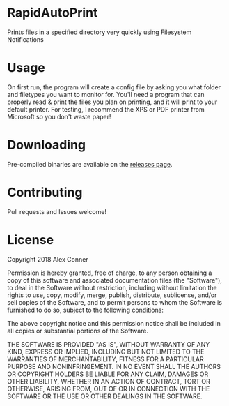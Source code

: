 # RapidAutoPrint
Prints files in a specified directory very quickly using Filesystem Notifications

# Usage
On first run, the program will create a config file by asking you what folder and filetypes you want to monitor for. You'll need a program that can properly read & print the files you plan on printing, and it will print to your default printer. For testing, I recommend the XPS or PDF printer from Microsoft so you don't waste paper!

# Downloading
Pre-compiled binaries are available on the [releases page](https://github.com/codatory/RapidAutoPrint/releases).

# Contributing
Pull requests and Issues welcome!

# License

Copyright 2018 Alex Conner

Permission is hereby granted, free of charge, to any person obtaining a copy of this software and associated documentation files (the "Software"), to deal in the Software without restriction, including without limitation the rights to use, copy, modify, merge, publish, distribute, sublicense, and/or sell copies of the Software, and to permit persons to whom the Software is furnished to do so, subject to the following conditions:

The above copyright notice and this permission notice shall be included in all copies or substantial portions of the Software.

THE SOFTWARE IS PROVIDED "AS IS", WITHOUT WARRANTY OF ANY KIND, EXPRESS OR IMPLIED, INCLUDING BUT NOT LIMITED TO THE WARRANTIES OF MERCHANTABILITY, FITNESS FOR A PARTICULAR PURPOSE AND NONINFRINGEMENT. IN NO EVENT SHALL THE AUTHORS OR COPYRIGHT HOLDERS BE LIABLE FOR ANY CLAIM, DAMAGES OR OTHER LIABILITY, WHETHER IN AN ACTION OF CONTRACT, TORT OR OTHERWISE, ARISING FROM, OUT OF OR IN CONNECTION WITH THE SOFTWARE OR THE USE OR OTHER DEALINGS IN THE SOFTWARE.
